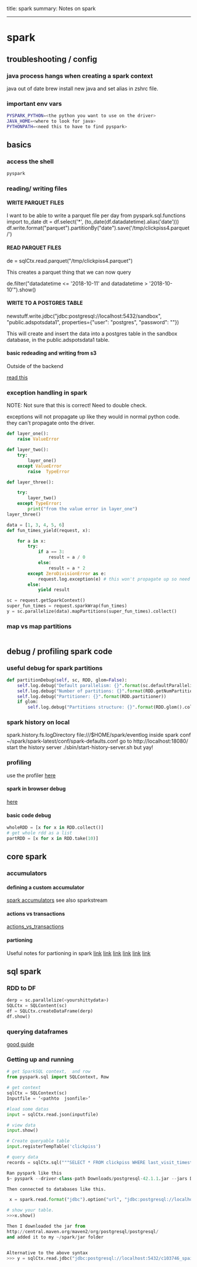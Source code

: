 title: spark
summary: Notes on spark
- - -
# spark

## troubleshooting / config

### java process hangs when creating a spark context 

java out of date
brew install new java
and set alias in zshrc file.

### important env vars

```bash
PYSPARK_PYTHON=<the python you want to use on the driver>
JAVA_HOME=<where to look for java>
PYTHONPATH=<need this to have to find pyspark>
```


## basics

### access the shell

```python
pyspark
```
 
### reading/ writing files

#### WRITE PARQUET FILES

I want to be able to write a parquet file per day
from pyspark.sql.functions import to_date
dt = df.select('*', (to_date(df.datadatetime).alias('date')))
df.write.format("parquet").partitionBy("date").save('/tmp/clickpiss4.parquet/')

#### READ PARQUET FILES

de = sqlCtx.read.parquet("/tmp/clickpiss4.parquet")

This creates a parquet thing that we can now query

de.filter("datadatetime <= '2018-10-11' and datadatetime > '2018-10-10'").show()


#### WRITE TO A POSTGRES TABLE

newstuff.write.jdbc("jdbc:postgresql://localhost:5432/sandbox", "public.adspotsdata1", properties={"user": "postgres", "password": "<bloop>"})

This will create and insert the data into a postgres table in the sandbox database, in the public.adspotsdata1 table.

#### basic redeading and writing from s3
Outside of the backend

[read this](https://medium.com/@bogdan.cojocar/how-to-read-json-files-from-s3-using-pyspark-and-the-jupyter-notebook-275dcb27e124
)



### exception handling in spark 

NOTE: Not sure that this is correct! Need to double check.

exceptions will not propagate up like they would in normal python code.
they can't propagate onto the driver.

```python
def layer_one():
	raise ValueError

def layer_two():
	try:
		layer_one()
	except ValueError
		raise  TypeError

def layer_three():

	try:
		layer_two()
	except TypeError:
		print("from the value error in layer_one")
layer_three()
```

```python
data = [1, 3, 4, 5, 6]
def fun_times_yield(request, x):

	for a in x:
		try:
			if a == 3:
				result = a / 0
			else:
				result = a * 2
		except ZeroDivisionError as e:
			request.log.exception(e) # this won't propagate up so need to do something else with it
		else:
			yield result

sc = request.getSparkContext()
super_fun_times = request.sparkWrap(fun_times)
y = sc.parallelize(data).mapPartitions(super_fun_times).collect()
```

### **map vs map partitions** 

```python

```


## debug / profiling spark code

### useful debug for spark partitions

```python
def partitionDebug(self, sc, RDD, glom=False):
    self.log.debug("Default parallelism: {}".format(sc.defaultParallelism))
    self.log.debug("Number of partitions: {}".format(RDD.getNumPartitions()))
    self.log.debug("Partitioner: {}".format(RDD.partitioner))
    if glom:
        self.log.debug("Partitions structure: {}".format(RDD.glom().collect()))
```


### spark history on local


spark.history.fs.logDirectory file:///$HOME/spark/eventlog
inside spark conf ~/spark/spark-latest/conf/spark-defaults.conf 
go to http://localhost:18080/
start the history server ./sbin/start-history-server.sh but yay!

### profiling
use the profiler
[here](https://spark.apache.org/docs/latest/api/python/pyspark.html?highlight=profiling#pyspark.Profiler)

#### spark in browser debug
[here](http://localhost:4040/jobs/job/?id=0)

#### basic code debug
```python
wholeRDD = [x for x in RDD.collect()]
# get whole rdd as a list
partRDD = [x for x in RDD.take(10)]
```

## core spark

### accumulators

#### defining a custom accumulator
[spark accumulators](https://stackoverflow.com/questions/38212134/custom-accumulator-class-in-spark)
see also sparkstream

#### actions vs transactions

[actions_vs_transactions](https://data-flair.training/blogs/spark-rdd-operations-transformations-actions/)

#### partioning

Useful notes for partioning in spark
[link](https://medium.com/parrot-prediction/partitioning-in-apache-spark-8134ad840b0)
[link](https://jaceklaskowski.gitbooks.io/mastering-apache-spark/content/spark-rdd-partitions.html)
[link](https://stackoverflow.com/questions/34491219/default-partitioning-scheme-in-spark)
[link](https://techmagie.wordpress.com/2015/12/19/understanding-spark-partitioning)
[link](https://medium.com/@mrpowers/managing-spark-partitions-with-coalesce-and-repartition-4050c57ad5c4/)
[link](https://www.youtube.com/watch?v=WyfHUNnMutg)

## sql spark

### **RDD to DF**

```python
derp = sc.parallelize(<yourshittydata>)
SQLCtx = SQLContent(sc)
df = SQLCtx.createDataFrame(derp)
df.show()
```

### **querying dataframes**

[good guide](https://www.analyticsvidhya.com/blog/2016/10/spark-dataframe-and-operations/)


### Getting up and running

```python
# get SparkSQL context,  and row
from pyspark.sql import SQLContext, Row

# get context
sqlCtx = SQLContext(sc)
Inputfile = ‘<pathto  jsonfile>’

#load some datas
input = sqlCtx.read.json(inputfile)

# view data
input.show()

# Create queryable table 
input.registerTempTable('clickpiss')

# query data
records = sqlCtx.sql("""SELECT * FROM clickpiss WHERE last_visit_timestamp == 1548091943""")

Ran pyspark like this 
$~ pyspark --driver-class-path Downloads/postgresql-42.1.1.jar --jars Downloads/postgresql-42.1.1.jar

Then connected to databases like this.

 x = spark.read.format("jdbc").option("url", "jdbc:postgresql://localhost:5432/c103746_spaindemo").option("driver", "org.postgresql.Driver").option("dbtable", "adspots.data").option("user", "postgres").option("password", <bloop>).load()

# show your table.
>>>x.show()

Then I downloaded the jar from
http://central.maven.org/maven2/org/postgresql/postgresql/
and added it to my ~/spark/jar folder


Alternative to the above syntax
>>> y = sqlCtx.read.jdbc("jdbc:postgresql://localhost:5432/c103746_spaindemo", "adspots.data", properties={"user": "postgres", "password": "<bloop>"})
```



